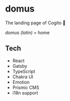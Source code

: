 # domus

The landing page of Cogito 🏡

_domus (latin)_ = home

## Tech

- React
- Gatsby
- TypeScript
- Chakra UI 
- Emotion
- Prismic CMS
- i18n support
